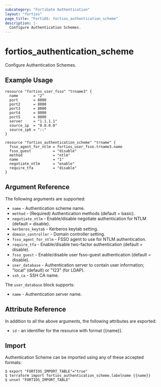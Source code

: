 ```yaml
---
subcategory: "FortiGate Authentication"
layout: "fortios"
page_title: "FortiOS: fortios_authentication_scheme"
description: |-
  Configure Authentication Schemes.
---
```


# fortios_authentication_scheme
Configure Authentication Schemes.

## Example Usage

```hcl
resource "fortios_user_fsso" "trname3" {
  name       = "2"
  port       = 8000
  port2      = 8000
  port3      = 8000
  port4      = 8000
  port5      = 8000
  server     = "1.1.1.1"
  source_ip  = "0.0.0.0"
  source_ip6 = "::"
}

resource "fortios_authentication_scheme" "trname" {
  fsso_agent_for_ntlm = fortios_user_fsso.trname3.name
  fsso_guest          = "disable"
  method              = "ntlm"
  name                = "1"
  negotiate_ntlm      = "enable"
  require_tfa         = "disable"
}
```

## Argument Reference

The following arguments are supported:

* `name` - Authentication scheme name.
* `method` - (Required) Authentication methods (default = basic).
* `negotiate_ntlm` - Enable/disable negotiate authentication for NTLM (default = disable).
* `kerberos_keytab` - Kerberos keytab setting.
* `domain_controller` - Domain controller setting.
* `fsso_agent_for_ntlm` - FSSO agent to use for NTLM authentication.
* `require_tfa` - Enable/disable two-factor authentication (default = disable).
* `fsso_guest` - Enable/disable user fsso-guest authentication (default = disable).
* `user_database` - Authentication server to contain user information; "local" (default) or "123" (for LDAP).
* `ssh_ca` - SSH CA name.

The `user_database` block supports:

* `name` - Authentication server name.


## Attribute Reference

In addition to all the above arguments, the following attributes are exported:
* `id` - an identifier for the resource with format {{name}}.

## Import

Authentication Scheme can be imported using any of these accepted formats:
```
$ export "FORTIOS_IMPORT_TABLE"="true"
$ terraform import fortios_authentication_scheme.labelname {{name}}
$ unset "FORTIOS_IMPORT_TABLE"
```
